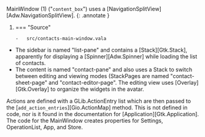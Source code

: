 MainWindow (1) ("`content_box`") uses a [NavigationSplitView][Adw.NavigationSplitView].
{: .annotate }

1.  === "Source"

        -   src/contacts-main-window.vala

<!-- -->

-   The sidebar is named "list-pane" and contains a [Stack][Gtk.Stack], apparently for displaying a [Spinner][Adw.Spinner] while loading the list of contacts.
-   The content is named "contact-pane" and also uses a Stack to switch between editing and viewing modes (StackPages are named "contact-sheet-page" and "contact-editor-page".
    The editing view uses [Overlay][Gtk.Overlay] to organize the widgets in the avatar.

Actions are defined with a GLib.ActionEntry list which are then passed to the [`add_action_entries`][Gio.ActionMap] method.
This is not defined in code, nor is it found in the documentation for [Application][Gtk.Application].
The code for the MainWindow creates properties for Settings, OperationList, App, and Store.
